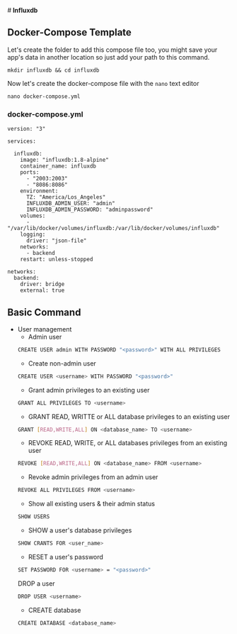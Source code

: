 #<b> Influxdb</b>

## Docker-Compose Template

Let's create the folder to add this compose file too, you might save your app's data in another location so just add your path to this command.

    mkdir influxdb && cd influxdb

Now let's create the docker-compose file with the `nano` text editor

    nano docker-compose.yml

### docker-compose.yml

    version: "3"

    services:

      influxdb:
        image: "influxdb:1.8-alpine"
        container_name: influxdb
        ports:
          - "2003:2003"
          - "8086:8086"
        environment:
          TZ: "America/Los_Angeles"
          INFLUXDB_ADMIN_USER: "admin"
          INFLUXDB_ADMIN_PASSWORD: "adminpassword"
        volumes:
          - "/var/lib/docker/volumes/influxdb:/var/lib/docker/volumes/influxdb"
        logging:
          driver: "json-file"
        networks:
          - backend
        restart: unless-stopped

    networks:
      backend:
        driver: bridge
        external: true

## Basic Command

- User management
    - Admin user
    ```bash
    CREATE USER admin WITH PASSWORD "<password>" WITH ALL PRIVILEGES
    ```
    - Create non-admin user
    ```bash
    CREATE USER <username> WITH PASSWORD "<password>"
    ```    
    - Grant admin privileges to an existing user
    ```bash
    GRANT ALL PRIVILEGES TO <username>
    ```
    - GRANT READ, WRITTE or ALL database privileges to an existing user
    ```bash
    GRANT [READ,WRITE,ALL] ON <database_name> TO <username>
    ```
    - REVOKE READ, WRITE, or ALL databases privileges from an existing user
    ```bash
    REVOKE [READ,WRITE,ALL] ON <database_name> FROM <username>
    ```
    - Revoke admin privileges from an admin user
    ```bash
    REVOKE ALL PRIVILEGES FROM <username>
    ```
    - Show all existing users & their admin status
    ```bash
    SHOW USERS
    ```
    - SHOW a user's database privileges
    ```bash
    SHOW CRANTS FOR <user_name>
    ```
    - RESET a user's password
    ```bash
    SET PASSWORD FOR <username> = "<password>"
    ```
    DROP a user
    ```bash
    DROP USER <username>
    ```
    - CREATE database
    ```bash
    CREATE DATABASE <database_name>
    ```